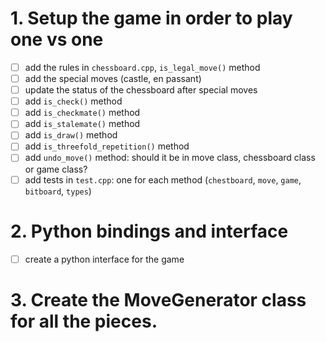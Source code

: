 # 1. Setup the game in order to play one vs one
- [ ] add the rules in `chessboard.cpp`, `is_legal_move()` method
- [ ] add the special moves (castle, en passant)
- [ ] update the status of the chessboard after special moves
- [ ] add `is_check()` method
- [ ] add `is_checkmate()` method
- [ ] add `is_stalemate()` method
- [ ] add `is_draw()` method
- [ ] add `is_threefold_repetition()` method
- [ ] add `undo_move()` method: should it be in move class, chessboard class or game class?
- [ ] add tests in `test.cpp`: one for each method (`chestboard`, `move`, `game`, `bitboard`, `types`)

# 2. Python bindings and interface
- [ ] create a python interface for the game
  

# 3. Create the MoveGenerator class for all the pieces. 
